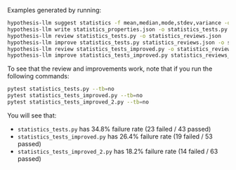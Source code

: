 Examples generated by running:

```bash
hypothesis-llm suggest statistics -f mean,median,mode,stdev,variance -o statistics_properties.json
hypothesis-llm write statistics_properties.json -o statistics_tests.py
hypothesis-llm review statistics_tests.py -o statistics_reviews.json
hypothesis-llm improve statistics_tests.py statistics_reviews.json -o statistics_tests_improved.py
hypothesis-llm review statistics_tests_improved.py -o statistics_reviews_2.json
hypothesis-llm improve statistics_tests_improved.py statistics_reviews_2.json -o statistics_tests_improved_2.py
```

To see that the review and improvements work, note that if you run the following commands:
```bash
pytest statistics_tests.py --tb=no
pytest statistics_tests_improved.py --tb=no
pytest statistics_tests_improved_2.py --tb=no
```

You will see that:
- `statistics_tests.py` has 34.8% failure rate (23 failed / 43 passed)
- `statistics_tests_improved.py` has 26.4% failure rate (19 failed / 53 passed)
- `statistics_tests_improved_2.py` has 18.2% failure rate (14 failed / 63 passed)
